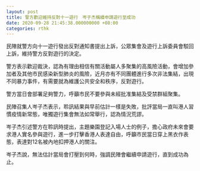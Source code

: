 ```yaml
---
layout: post
title: 警方歡迎維持反對十一遊行　岑子杰稱續申請遊行至成功
date: 2020-09-28 21:45:38.000000000 +08:00
categories: rthk
---
```


民陣就警方向十一遊行發出反對通知書提出上訴，公眾集會及遊行上訴委員會駁回上訴，維持警方反對遊行的決定。

警方表示歡迎裁決，認為有理由相信有關活動屬人多聚集的高風險活動，會增加參加者及其他市民感染新型肺炎的風險，近月亦有不同團體進行多次非法集結，出現不同暴力事件，有需要就為維護公共安全和秩序，反對遊行。

警方當日會部署足夠警力，呼籲市民不要參與未經批准集結及受禁群組聚集。

民陣召集人岑子杰表示，聆訊結果與早前估計一樣是失敗，批評當局一直叫港人習慣疫情新常態，唯獨遊行集會無法如常舉行，認為情況荒謬。

岑子杰引述警方在聆訊時提出，主題樂園登記入場人士的例子，擔心政府未來會要求港人實名參與遊行，進一步打擊香港人表達自由，呼籲市民當日穿上黑衣作表態，表達對12名被內地扣押港人的關注。

岑子杰說，無法估計當局會打壓到何時，強調民陣會繼續申請遊行，直到成功為止。
